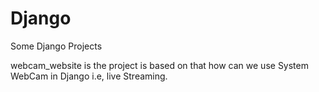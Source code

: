 # Django
Some Django Projects

webcam_website is the project is based on that how can we use System WebCam in Django i.e, live Streaming.
